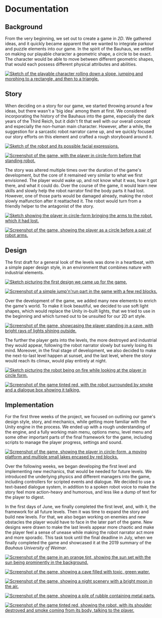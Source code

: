 
# Documentation

## Background
From the very beginning, we set out to create a game in *2D*. We gathered ideas, and it quickly became apparent that we wanted to integrate parkour and puzzle elements into our game. In the spirit of the Bauhaus, we settled on making our playable character a geometric shape, a circle to be exact. The character would be able to move between different geometric shapes, that would each possess different physical attributes and abilities.

[![Sketch of the playable character rolling down a slope, jumping and morphing to a rectangle, and then to a triangle.](/Documentation/Images/sketch_morph_mechanics.jpg)](#)

## Story
When deciding on a story for our game, we started throwing around a few ideas, but there wasn't a 'big idea' among them at first. We considered incorporating the history of the Bauhaus into the game, especially the dark years of the Third Reich, but it didn't fit that well with our overall concept and especially the non-human main character.  However, after a while, the suggestion for a sarcastic robot narrator came up, and we quickly focused our story efforts on this element and crafted a rough storyboard around it.

[![Sketch of the robot and its possible facial expressions.](/Documentation/Images/sketch_robot_and_emotions.jpg)](#)

[![Screenshot of the game, with the player in circle-form before that standing robot.](/Documentation/Screenshots/screenshot_robot_standing.png)](#)

The story was altered multiple times over the duration of the game's development, but the core of it remained very similar to what we first envisioned. The player would wake up, and not know what it was, how it got there, and what it could do. Over the course of the game, it would learn new skills and slowly help the robot narrator find the body parts it had lost. However, one of those parts would be damaged already, making the robot slowly malfunction after it reattached it. The robot would turn from a friendly helper to the antagonist of the story.

[![Sketch showing the player in circle-form bringing the arms to the robot, which it had lost.](/Documentation/Images/sketch_robot_finding_parts.jpg)](#)

[![Screenshot of the game, showing the player as a circle before a pair of robot arms.](/Documentation/Screenshots/screenshot_finding_robot_arms.png)](#)

## Design
The first draft for a general look of the levels was done in a heartbeat, with a simple paper design style, in an environment that combines nature with industrial elements.

[![Sketch picturing the first design we came up for the game.](/Documentation/Images/sketch_first_level_design.jpg)](#)

[![Screenshot of a simple jump'n'run part in the game with a few red blocks.](/Documentation/Screenshots/screenshot_jump_n_run.png)](#)

Over the development of the game, we added many new elements to enrich the game's world. To make it look beautiful, we decided to use soft light shapes, which would replace the Unity in-built lights, that we tried to use in the beginning and which turned out to be unsuited for our 2D art style.

[![Screenshot of the game, showcasing the player standing in a cave, with bright rays of lights shining outside.](/Documentation/Screenshots/screenshot_little_cave.png)](#)

The further the player gets into the levels, the more destroyed and industrial they would appear, following the robot narrator slowly but surely losing its mind. Moreover, in the final stage of development, we also decided to make the next-to-last level happen at sunset, and the last level, where the story would reach its climax, would play entirely at night.

[![Sketch picturing the robot being on fire while looking at the player in circle form.](/Documentation/Images/sketch_robot_on_fire.jpg)](#)

[![Screenshot of the game tinted red, with the robot surrounded by smoke and a dialogue box showing it talking.](/Documentation/Screenshots/screenshot_crazy_robot.png)](#)

## Implementation
For the first three weeks of the project, we focused on outlining our game's design style, story, and mechanics, while getting more familiar with the Unity engine in the process. We ended up with a rough understanding of the engine, and a fully working main menu, options menu, level menu and some other important parts of the final framework for the game, including scripts to manage the player progress, settings and sound.

[![Screenshot of the game, showing the player in circle-form, a moving platform and multiple small lakes encased by red blocks.](/Documentation/Screenshots/screenshot_lakes.png)](#)

Over the following weeks, we began developing the first level and implementing new mechanics, that would be needed for future levels. We introduced the underlying physics and different managers into the game, including controllers for scripted events and dialogue. We decided to use a text-based dialogue system, in addition to a spoken robot voice to make the story feel more action-heavy and humorous, and less like a dump of text for the player to digest.

In the first days of June, we finally completed the first level, and, with it, the framework for all future levels. Then it was time to expand the story and build new levels. For that, we also began working on enemies and new obstacles the player would have to face in the later part of the game. New designs were drawn to make the last levels appear more chaotic and make the player feel a sense of unease while making the robot narrator act more and more sporadic. This task took until the final deadline in July, when we finally completed the game and showcased it at the 2019 summary of the *Bauhaus University of Weimar*.

[![Screenshot of the game in an orange tint, showing the sun set with the sun being prominently in the background.](/Documentation/Screenshots/screenshot_sun_set.png)](#)

[![Screenshot of the game, showing a cave filled with toxic, green water.](/Documentation/Screenshots/screenshot_toxic_water.png)](#)

[![Screenshot of the game, showing a night scenery with a bright moon in the air.](/Documentation/Screenshots/screenshot_night_moon.png)](#)

[![Screenshot of the game, showing a pile of rubble containing metal parts.](/Documentation/Screenshots/screenshot_pile_of_rubble.png)](#)

[![Screenshot of the game tinted red, showing the robot, with its shoulder destroyed and smoke coming from its body, talking to the player.](/Documentation/Screenshots/screenshot_evil_robot.png)](#)